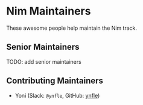 # Nim Maintainers

These awesome people help maintain the Nim track.

## Senior Maintainers

TODO: add senior maintainers

## Contributing Maintainers

- Yoni (Slack: `@ynfle`, GitHub: [ynfle](https://github.com/ynfle))
